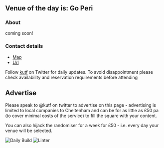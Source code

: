 #
<!-- lunch_item starts -->
## Venue of the day is: Go Peri

### About

coming soon!

### Contact details

- [Map](https://www.google.com/maps/place/Go%20Peri+Cheltenham/)
- [Url](https://cheltenham-goperionline.com)

<!-- lunch_item ends -->


Follow [kutf](https://twitter.com/kutf) on Twitter for daily updates. To avoid disappointment please check availability and reservation requirements before attending

## Advertise

Please speak to @kutf on twitter to advertise on this page - advertising is limited to local companies to Cheltenham and can be for as little as £50 pa (to cover minimal costs of the service) to fill the square with your content.

You can also hijack the randomiser for a week for £50 - i.e. every day your venue will be selected.

![Daily Build](https://github.com/MatBenfield/lunch.thechels.uk/workflows/Daily%20Build/badge.svg)
![Linter](https://github.com/MatBenfield/lunch.thechels.uk/workflows/Linter/badge.svg)
